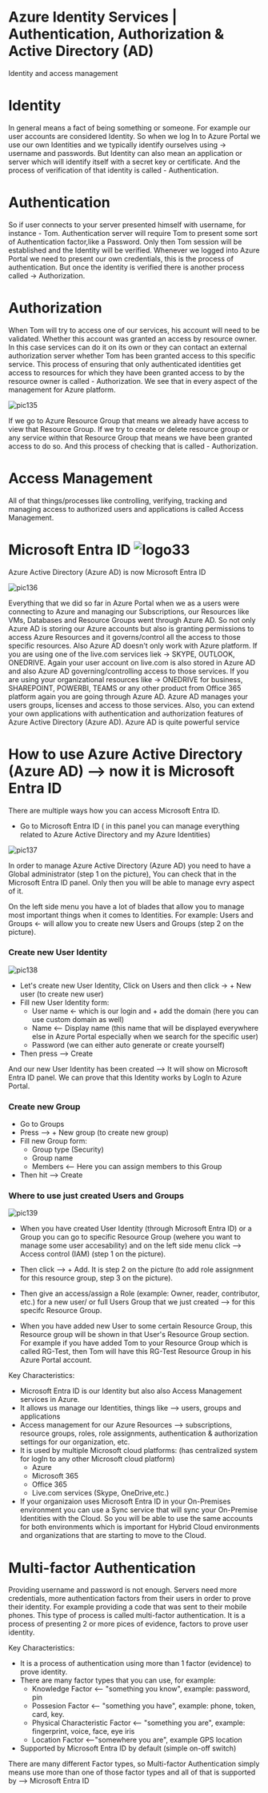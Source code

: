 # Azure Identity Services | Authentication, Authorization & Active Directory (AD)

Identity and access management

# Identity

In general means a fact of being something or someone. For example our user accounts are considered Identity. So when we log In to Azure Portal we use our own Identities and we typically identify ourselves using -> username and passwords. But Identity can also mean an application or server which will identify itself with a secret key or certificate. And the process of verification of that identity is called - Authentication.

# Authentication

So if user connects to your server presented himself with username, for instance - Tom. Authentication server will require Tom to present some sort of Authentication factor,like a Password. Only then Tom session will be established and the Identity will be verified. Whenever we logged into Azure Portal we need to present our own credentials, this is the process of authentication.
But once the identity is verified there is another process called -> Authorization.

# Authorization

When Tom will try to access one of our services, his account will need to be validated. Whether this account was granted an access by resource owner. In this case services can do it on its own or they can contact an external authorization server whether Tom has been granted access to this specific service. This process of ensuring that only authenticated identities get access to resources for which they have been granted access to by the resource owner is called - Authorization. We see that in every aspect of the management for Azure platform.

![pic135](https://github.com/Julian22222/Clouds/blob/main/Azure/IMG/pic135.jpg)

If we go to Azure Resource Group that means we already have access to view that Resource Group. If we try to create or delete resource group or any service within that Resource Group that means we have been granted access to do so. And this process of checking that is called - Authorization.

# Access Management

All of that things/processes like controlling, verifying, tracking and managing access to authorized users and applications is called Access Management.

# Microsoft Entra ID ![logo33](https://github.com/Julian22222/Clouds/blob/main/Azure/logo/logo33.jpg)

Azure Active Directory (Azure AD) is now Microsoft Entra ID

![pic136](https://github.com/Julian22222/Clouds/blob/main/Azure/IMG/pic136.jpg)

Everything that we did so far in Azure Portal when we as a users were connecting to Azure and managing our Subscriptions, our Resources like VMs, Databases and Resource Groups went through Azure AD. So not only Azure AD is storing our Azure accounts but also is granting permissions to access Azure Resources and it governs/control all the access to those specific resources. Also Azure AD doesn't only work with Azure platform. If you are using one of the live.com services liek -> SKYPE, OUTLOOK, ONEDRIVE. Again your user account on live.com is also stored in Azure AD and also Azure AD governing/controlling access to those services. If you are using your organizational resources like -> ONEDRIVE for business, SHAREPOINT, POWERBI, TEAMS or any other product from Office 365 platform again you are going through Azure AD. Azure AD manages your users groups, licenses and access to those services. Also, you can extend your own applications with authentication and authorization features of Azure Active Directory (Azure AD). Azure AD is quite powerful service

# How to use Azure Active Directory (Azure AD) --> now it is Microsoft Entra ID

There are multiple ways how you can access Microsoft Entra ID.

- Go to Microsoft Entra ID ( in this panel you can manage everything related to Azure Active Directory and my Azure Identities)

![pic137](https://github.com/Julian22222/Clouds/blob/main/Azure/IMG/pic137.jpg)

In order to manage Azure Active Directory (Azure AD) you need to have a Global administrator (step 1 on the picture), You can check that in the Microsoft Entra ID panel. Only then you will be able to manage evry aspect of it.

On the left side menu you have a lot of blades that allow you to manage most important things when it comes to Identities. For example: Users and Groups <- will allow you to create new Users and Groups (step 2 on the picture).

### Create new User Identity

![pic138](https://github.com/Julian22222/Clouds/blob/main/Azure/IMG/pic138.jpg)

- Let's create new User Identity, Click on Users and then click -> + New user (to create new user)
- Fill new User Identity form:
  - User name <- which is our login and + add the domain (here you can use custom domain as well)
  - Name <-- Display name (this name that will be displayed everywhere else in Azure Portal especially when we search for the specific user)
  - Password (we can either auto generate or create yourself)
- Then press --> Create

And our new User Identity has been created --> It will show on Microsoft Entra ID panel. We can prove that this Identity works by LogIn to Azure Portal.

### Create new Group

- Go to Groups
- Press --> + New group (to create new group)
- Fill new Group form:
  - Group type (Security)
  - Group name
  - Members <-- Here you can assign members to this Group
- Then hit --> Create

### Where to use just created Users and Groups

![pic139](https://github.com/Julian22222/Clouds/blob/main/Azure/IMG/pic139.jpg)

- When you have created User Identity (through Microsoft Entra ID) or a Group you can go to specific Resource Group (wehere you want to manage some user accesability) and on the left side menu click --> Access control (IAM) (step 1 on the picture).
- Then click --> + Add. It is step 2 on the picture (to add role assignment for this resource group, step 3 on the picture).
- Then give an access/assign a Role (example: Owner, reader, contributor, etc.) for a new user/ or full Users Group that we just created --> for this specifc Resource Group.

- When you have added new User to some certain Resource Group, this Resource group will be shown in that User's Resource Group section. For example if you have added Tom to your Resource Group which is called RG-Test, then Tom will have this RG-Test Resource Group in his Azure Portal account.

Key Characteristics:

- Microsoft Entra ID is our Identity but also also Access Management services in Azure.
- It allows us manage our Identities, things like --> users, groups and applications
- Access management for our Azure Resources --> subscriptions, resource groups, roles, role assignments, authentication & authorization settings for our organization, etc.
- It is used by multiple Microsoft cloud platforms: (has centralized system for logIn to any other Microsoft cloud platform)
  - Azure
  - Microsoft 365
  - Office 365
  - Live.com services (Skype, OneDrive,etc.)
- If your organizaion uses Microsoft Entra ID in your On-Premises environment you can use a Sync service that will sync your On-Premise Identities with the Cloud. So you will be able to use the same accounts for both environments which is important for Hybrid Cloud environments and organizations that are starting to move to the Cloud.

# Multi-factor Authentication

Providing username and password is not enough. Servers need more credentials, more authentication factors from their users in order to prove their identity. For example providing a code that was sent to their mobile phones. This type of process is called multi-factor authentication. It is a process of presenting 2 or more pices of evidence, factors to prove user identity.

Key Characteristics:

- It is a process of authentication using more than 1 factor (evidence) to prove identity.
- There are many factor types that you can use, for example:
  - Knowledge Factor <-- "something you know", example: password, pin
  - Possesion Factor <-- "something you have", example: phone, token, card, key.
  - Physical Characteristic Factor <-- "something you are", example: fingerprint, voice, face, eye iris
  - Location Factor <--"somewhere you are", example GPS location
- Supported by Microsoft Entra ID by default (simple on-off switch)

There are many different Factor types, so Multi-factor Authentication simply means use more than one of those factor types and all of that is supported by --> Microsoft Entra ID
